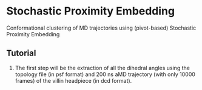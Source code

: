 # Stochastic Proximity Embedding
Conformational clustering of MD trajectories using (pivot-based) Stochastic Proximity Embedding

## Tutorial

1. The first step will be the extraction of all the dihedral angles using the topology file (in psf format) and 200 ns aMD trajectory (with only 10000 frames) of the villin headpiece (in dcd format).